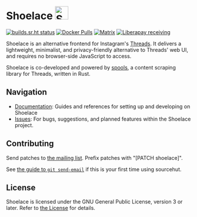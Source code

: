 # Shoelace <img src="https://git.sr.ht/~nixgoat/shoelace/blob/master/static/img/shoelace.svg" alt="Shoelace logo, showing a shoelace bent in a circle" height=36px>
[![builds.sr.ht status](https://builds.sr.ht/~nixgoat/shoelace.svg)](https://builds.sr.ht/~nixgoat/shoelace?) [![Docker Pulls](https://img.shields.io/docker/pulls/nixgoat/shoelace)](https://hub.docker.com/r/nixgoat/shoelace) [![Matrix](https://img.shields.io/matrix/shlac%3Af0rest.net?server_fqdn=matrix.org&logo=matrix)](https://matrix.to/#/#shlac:f0rest.net) [![Liberapay receiving](https://img.shields.io/liberapay/receives/nixgoat)](https://liberapay.com/nixgoat)

Shoelace is an alternative frontend for Instagram's [Threads](https://threads.net/). It delivers a lightweight, minimalist, and privacy-friendly alternative to Threads' web UI, and requires no browser-side JavaScript to access.

Shoelace is co-developed and powered by [spools](https://git.sr.ht/~nixgoat/spools), a content scraping library for Threads, written in Rust.

## Navigation

- [Documentation](https://git.sr.ht/~nixgoat/shoelace-docs): Guides and references for setting up and developing on Shoelace
- [Issues](https://todo.sr.ht/~nixgoat/shoelace): For bugs, suggestions, and planned features within the Shoelace project.

## Contributing
Send patches to [the mailing list](https://lists.sr.ht/~nixgoat/public-inbox). Prefix patches with "[PATCH shoelace]".

See [the guide to `git send-email`](https://git-send-email.io) if this is your first time using sourcehut.

## License
Shoelace is licensed under the GNU General Public License, version 3 or later. Refer to
[the License](LICENSE) for details.
